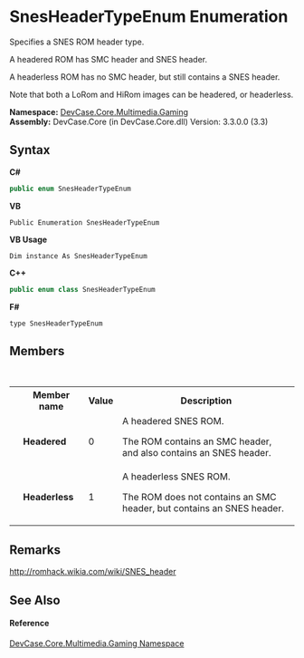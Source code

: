 # SnesHeaderTypeEnum Enumeration
 

Specifies a SNES ROM header type. 

 A headered ROM has SMC header and SNES header. 

 A headerless ROM has no SMC header, but still contains a SNES header. 

 Note that both a LoRom and HiRom images can be headered, or headerless.

**Namespace:**&nbsp;<a href="N_DevCase_Core_Multimedia_Gaming">DevCase.Core.Multimedia.Gaming</a><br />**Assembly:**&nbsp;DevCase.Core (in DevCase.Core.dll) Version: 3.3.0.0 (3.3)

## Syntax

**C#**<br />
``` C#
public enum SnesHeaderTypeEnum
```

**VB**<br />
``` VB
Public Enumeration SnesHeaderTypeEnum
```

**VB Usage**<br />
``` VB Usage
Dim instance As SnesHeaderTypeEnum
```

**C++**<br />
``` C++
public enum class SnesHeaderTypeEnum
```

**F#**<br />
``` F#
type SnesHeaderTypeEnum
```


## Members
&nbsp;<table><tr><th></th><th>Member name</th><th>Value</th><th>Description</th></tr><tr><td /><td target="F:DevCase.Core.Multimedia.Gaming.SnesHeaderTypeEnum.Headered">**Headered**</td><td>0</td><td>A headered SNES ROM. 

 The ROM contains an SMC header, and also contains an SNES header.</td></tr><tr><td /><td target="F:DevCase.Core.Multimedia.Gaming.SnesHeaderTypeEnum.Headerless">**Headerless**</td><td>1</td><td>A headerless SNES ROM. 

 The ROM does not contains an SMC header, but contains an SNES header.</td></tr></table>

## Remarks
<a href="http://romhack.wikia.com/wiki/SNES_header" target="_blank">http://romhack.wikia.com/wiki/SNES_header</a>

## See Also


#### Reference
<a href="N_DevCase_Core_Multimedia_Gaming">DevCase.Core.Multimedia.Gaming Namespace</a><br />